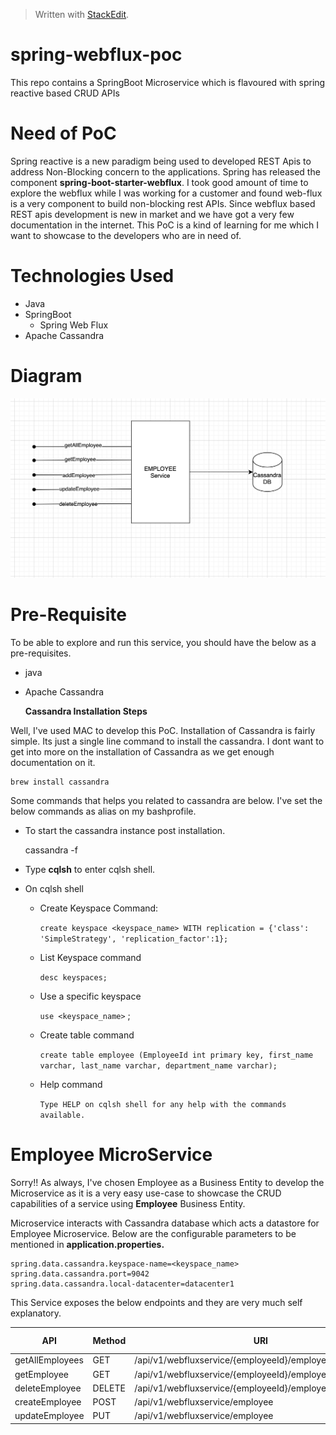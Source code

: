 


> Written with [StackEdit](https://stackedit.io/).
# spring-webflux-poc

This repo contains a SpringBoot Microservice which is flavoured with spring reactive based CRUD APIs

# Need of PoC
Spring reactive is a new paradigm being used to developed REST Apis to address Non-Blocking concern to the applications. Spring has released the component **spring-boot-starter-webflux**. I took good amount of time to explore the webflux while I was working for a customer and found web-flux is a very component to build non-blocking rest APIs. Since webflux based REST apis development is new in market and we have got a very few documentation in the internet. This PoC is a kind of learning for me which I want to showcase to the developers who are in need of. 

# Technologies Used

 - Java
 - SpringBoot
	 - Spring Web Flux
 - Apache Cassandra

# Diagram
![Image description](Arch.png)

# Pre-Requisite
To be able to explore and run this service, you should have the below as a pre-requisites.

 - java
 - Apache Cassandra
 
	 **Cassandra Installation Steps**
 
 Well, I've used MAC to develop this PoC. Installation of Cassandra is fairly simple. Its just a single line command to install the cassandra. I dont want to get into more on the installation of Cassandra as we get enough documentation on it. 

    brew install cassandra

Some commands that helps you related to cassandra are below. I've set the below commands as alias on my bashprofile. 

 - To start the cassandra instance post installation.

    cassandra -f
    
 - Type **cqlsh** to enter cqlsh shell. 
 
 - On cqlsh shell
	 - Create Keyspace Command:
	 
		 `create keyspace <keyspace_name> WITH replication = {'class': 'SimpleStrategy', 'replication_factor':1};`
	 - List Keyspace command
	 
		 `desc keyspaces;`
	 - Use a specific keyspace
	 
	     `use <keyspace_name>` ;
	 - Create table command
	 
		 `create table employee (EmployeeId int primary key, first_name varchar, last_name varchar, department_name varchar);`
    	
	 - Help command
	 
		 `Type HELP on cqlsh shell for any help with the commands available.`

# Employee MicroService

Sorry!! As always, I've chosen Employee as a Business Entity to develop the Microservice as it is a very easy use-case to showcase the CRUD capabilities of a service using **Employee** Business Entity. 

Microservice interacts with Cassandra database which acts a datastore for Employee Microservice. Below are the configurable parameters to be mentioned in **application.properties.** 

    spring.data.cassandra.keyspace-name=<keyspace_name>
    spring.data.cassandra.port=9042
    spring.data.cassandra.local-datacenter=datacenter1

This Service exposes the below endpoints and they are very much self explanatory.

| API|  Method| URI | HttpStatus Code|
|--|--|--|--|
| getAllEmployees| GET  |/api/v1/webfluxservice/{employeeId}/employeeId/employees |200|
|getEmployee|GET|/api/v1/webfluxservice/{employeeId}/employeeId/employee|200|
|deleteEmployee|DELETE|/api/v1/webfluxservice/{employeeId}/employeeId|200|
|createEmployee|POST|/api/v1/webfluxservice/employee|201|
|updateEmployee|PUT|/api/v1/webfluxservice/employee|200|
